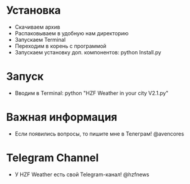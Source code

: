 # Установка
* Скачиваем архив
* Распаковываем в удобную нам директорию
* Запускаем Terminal
* Переходим в корень с программой
* Запускаем установку доп. компонентов: python Install.py

# Запуск
* Вводим в Terminal: python "HZF Weather in your city V2.1.py"

# Важная информация
* Если появились вопросы, то пишите мне в Телеграм! @avencores

# Telegram Channel
* У HZF Weather есть свой Telegram-канал! @hzfnews
